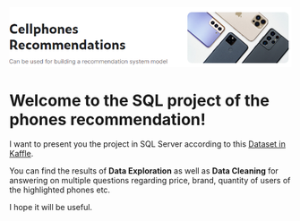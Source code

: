 ![image](https://github.com/TetianaShchudla/CellphonesRecomendations/blob/main/image.png)

# Welcome to the SQL project of the phones recommendation!

I want to present you the project in SQL Server according to this [Dataset in Kaffle](https://www.kaggle.com/datasets/meirnizri/cellphones-recommendations?resource=download).

You can find the results of __Data Exploration__ as well as __Data Cleaning__ for answering on multiple questions regarding price, brand, quantity of users of the highlighted phones etc.

I hope it will be useful.
